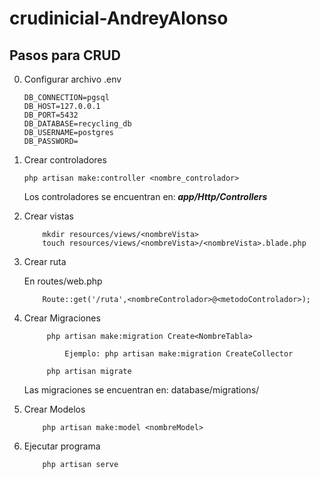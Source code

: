 # crudinicial-AndreyAlonso

## Pasos para CRUD
0. Configurar archivo .env
    ```
    DB_CONNECTION=pgsql
    DB_HOST=127.0.0.1
    DB_PORT=5432
    DB_DATABASE=recycling_db
    DB_USERNAME=postgres
    DB_PASSWORD=
    ```
1. Crear controladores
    ```
    php artisan make:controller <nombre_controlador>
    ```
   Los controladores se encuentran en:<b><i> app/Http/Controllers</i></b>
   
2. Crear vistas
    ``` 
        mkdir resources/views/<nombreVista>
        touch resources/views/<nombreVista>/<nombreVista>.blade.php
    ```
3. Crear ruta

    En routes/web.php
    ```laravel
        Route::get('/ruta',<nombreControlador>@<metodoControlador>);
   ```
4. Crear Migraciones
   ```
        php artisan make:migration Create<NombreTabla> 
   
            Ejemplo: php artisan make:migration CreateCollector
   
        php artisan migrate
   ```
   Las migraciones se encuentran en: database/migrations/
5. Crear Modelos
    ```
        php artisan make:model <nombreModel>
   ```
6. Ejecutar programa
   ``` 
       php artisan serve
   ```